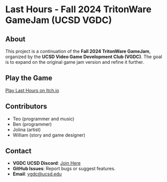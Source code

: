 # Last Hours - Fall 2024 TritonWare GameJam (UCSD VGDC)

## About
This project is a continuation of the **Fall 2024 TritonWare GameJam**, organized by the **UCSD Video Game Development Club (VGDC)**. The goal is to expand on the original game jam version and refine it further.

## Play the Game
[Play Last Hours on Itch.io](https://teooi.itch.io/)

## Contributors
- Teo (programmer and music)
- Ben (programmer)
- Jolina (artist)
- William (story and game designer)

## Contact
- **VGDC UCSD Discord**: [Join Here](https://discord.gg/P2NY4y4WsA)
- **GitHub Issues**: Report bugs or suggest features.
- **Email**: vgdc@ucsd.edu

